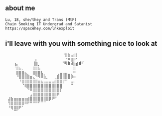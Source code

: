 ## about me
    Lu, 18, she/they and Trans (MtF)
    Chain Smoking IT Undergrad and Satanist
    https://spacehey.com/lnkexploit

## i'll leave with you with something nice to look at
```⠀⠀⠀⠀⠀⠀⠀⠀⠀⠀⠀⠀⠀⠀⠀⠀⠀⠀⠀⠀⠀⢀⣀⠀⠀⠀⡀⠀⠀⠀
⠀⠀⠀⠀⠀⠀⠀⠀⠀⠀⠀⠀⠀⠀⠀⠀⠀⠀⠀⠀⠀⠘⣿⣷⣤⣾⡇⠀⠀⠀
⠀⠀⠀⠀⠀⠀⠀⠀⠀⠀⢀⡆⠀⠀⠀⠀⠀⠀⠀⠀⠀⣀⣈⡛⣿⡟⠁⢀⣀⠀
⠀⠀⠀⢰⡄⠀⠀⠀⠀⠀⢸⣿⡀⠀⠀⠀⠀⠀⠀⠀⠀⠙⠻⠿⠾⣷⣾⠿⠃⠀
⠀⠀⠀⠈⣿⣦⡀⠀⠀⠀⣿⣿⣧⠀⠀⠀⠀⠀⠀⠀⠀⠀⠀⠀⠀⣿⠀⠀⠀⠀
⠀⠀⠀⠀⣿⣿⣿⣦⡀⠀⣿⣿⣿⣧⡀⠀⠀⠀⠀⢀⣤⣤⣤⣀⡀⠛⠀⠀⠀⠀
⠀⠀⠀⠀⠘⣿⣿⣿⣿⣶⣄⠙⠻⠿⣷⡀⠀⠀⢀⣿⣿⣿⣿⣿⡿⠶⠀⠀⠀⠀
⠀⠀⠀⠀⠀⠘⣿⣿⣿⣿⣿⣿⣶⣦⣤⣤⣤⣤⣾⣿⣿⡏⠉⠀⣤⠄⠀⠀⠀⠀
⠀⠀⠀⠀⠀⠀⠈⢿⣿⣿⣿⣿⣿⣿⣿⣿⣿⣿⣿⣿⣿⠀⠀⠀⠉⠀⠀⠀⠀⠀
⠀⠀⠀⠀⠀⠀⠀⠀⠙⠿⣿⣿⣿⣿⣿⣿⣿⣿⣿⣿⡏⠀⠀⠀⠀⠀⠀⠀⠀⠀
⠀⠀⠀⠀⠀⠀⠀⠀⠀⣠⣿⣿⣿⣿⣿⣿⣿⣿⣿⠟⠀⠀⠀⠀⠀⠀⠀⠀⠀⠀
⠀⣼⣷⣶⣶⣶⣶⣶⣾⣿⣿⣿⣿⣿⣿⣿⡿⠟⠋⠀⠀⠀⠀⠀⠀⠀⠀⠀⠀⠀
⠀⢻⣿⣿⣿⣿⣿⠿⠟⠛⠛⠛⠋⠉⠉⠀⠀⠀⠀⠀⠀⠀⠀⠀⠀⠀⠀⠀⠀⠀
⠀⠘⢿⣿⣿⠟⠁⠀⠀⠀⠀⠀⠀⠀⠀⠀⠀⠀⠀⠀⠀⠀⠀⠀⠀⠀⠀⠀⠀⠀
⠀⠀⠀⠉⠁⠀⠀⠀⠀⠀⠀⠀⠀⠀⠀⠀⠀⠀⠀⠀⠀⠀⠀⠀⠀⠀⠀⠀⠀⠀
```
